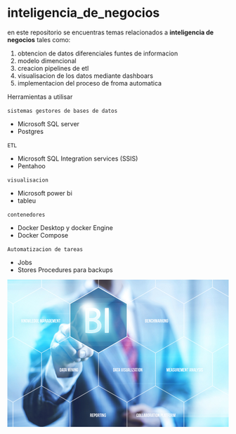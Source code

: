 # inteligencia_de_negocios

en este repositorio se encuentras temas relacionados a **inteligencia de negocios** tales como:

1. obtencion de datos diferenciales funtes de informacion
2. modelo dimencional
3. creacion pipelines de etl
5. visualisacion de los datos mediante dashboars
6. implementacion del proceso de froma automatica 

 Herramientas a utilisar 

`sistemas gestores de bases de datos`

- Microsoft SQL server
- Postgres

`ETL`

- Microsoft SQL Integration services (SSIS)
- Pentahoo

`visualisacion`

- Microsoft power bi 
- tableu

`contenedores`

- Docker Desktop y docker Engine
- Docker Compose

`Automatizacion de tareas`

- Jobs
- Stores Procedures para backups

![inteligencia de negocios](./img/business-intelligence-tendencias.jpg)
